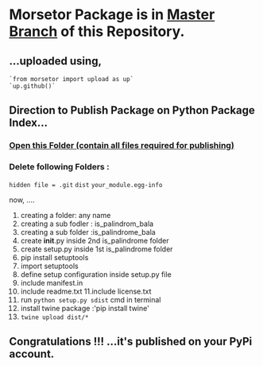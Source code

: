 # Morsetor Package is in [Master Branch](https://github.com/imvickykumar999/100th-Repository-Morsetor-python-Package/tree/master) of this Repository.
## ...uploaded using, 

    `from morsetor import upload as up`
    `up.github()`

## Direction to Publish Package on Python Package Index...

### [Open this Folder (contain all files required for publishing)](https://github.com/imvickykumar999/100th-Repository-Morsetor-python-Package/tree/master)
### Delete following Folders : 

`hidden file = .git`
`dist`
`your_module.egg-info`

now, ....

1. creating a folder: any name
2. creating a sub fodler : is_palindrom_bala
3. creating a sub folder :is_palindrome_bala
4. create __init__.py inside 2nd is_palindrome folder
5. create setup.py inside 1st is_palindrome folder
6. pip install setuptools
7. import setuptools
8. define setup configuration inside setup.py file
9. include manifest.in
10. include readme.txt
11.include license.txt
13. run `python setup.py sdist` cmd in terminal
14. install twine package :'pip install twine'
15. `twine upload dist/*`

## Congratulations !!! ...it's published on your PyPi account.
